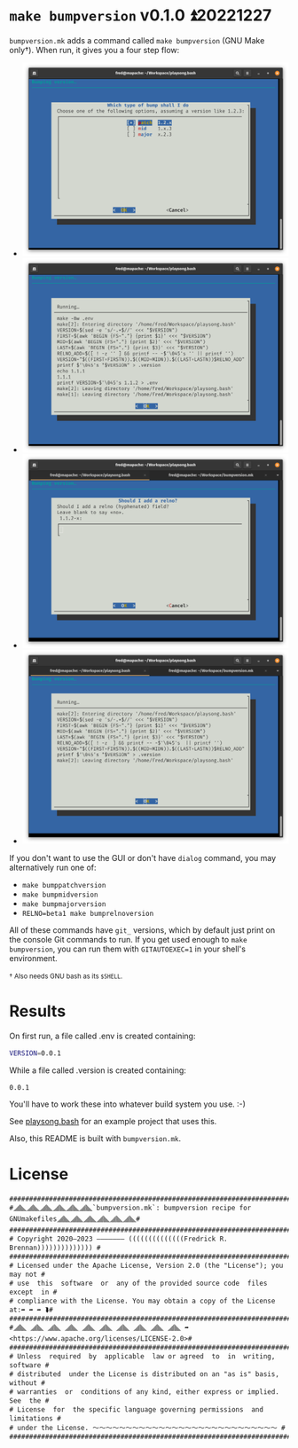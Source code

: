 # `make bumpversion` v0.1.0 ⏫20221227

`bumpversion.mk` adds a command called `make bumpversion` (GNU Make
only&dagger;). When run, it gives you a four step flow:

* ![](docs/flow1.png)
* ![](docs/flow2.png)
* ![](docs/flow3.png)
* ![](docs/flow4.png)

If you don't want to use the GUI or don't have `dialog` command, you may
alternatively run one of:

* `make bumppatchversion`
* `make bumpmidversion`
* `make bumpmajorversion`
* `RELNO=beta1 make bumprelnoversion`

All of these commands have `git_` versions, which by default just print on the
console Git commands to run. If you get used enough to `make bumpversion`, you
can run them with `GITAUTOEXEC=1` in your shell's environment.

<small>&dagger; Also needs GNU bash as its `$SHELL`.</small>

# Results
On first run, a file called .env is created containing:
```bash
VERSION=0.0.1
```

While a file called .version is created containing:
```
0.0.1
```

You'll have to work these into whatever build system you use. :-)

See [playsong.bash](https://github.com/ctrlcctrlv/playsong.bash) for an example
project that uses this.

Also, this README is built with `bumpversion.mk`.

# License
```
###############################################################################
#🮞🮟🮞🮟🮞🮟🮞🮟🮞🮟🮞🮟`bumpversion.mk`: bumpversion recipe for GNUmakefiles🮞🮟🮞🮟🮞🮟🮞🮟🮞🮟🮞🮟#
###############################################################################
# Copyright 2020–2023 ——————— ((((((((((((((Fredrick R. Brennan)))))))))))))) #
###############################################################################
# Licensed under the Apache License, Version 2.0 (the "License"); you may not #
# use  this  software  or  any of the provided source code  files  except  in #
# compliance with the License. You may obtain a copy of the License at:➦ ➦ ➦ ⮯#
###############################################################################
#🮞🮟 🮞🮟 🮞🮟 🮞🮟 🮞🮟 🮞🮟 🮞🮟 🮞🮟 🮞🮟 🮞🮟 ➦ <https://www.apache.org/licenses/LICENSE-2.0>#
###############################################################################
# Unless  required  by  applicable  law or agreed  to  in  writing,  software #
# distributed  under the License is distributed on an "as is" basis,  without #
# warranties  or  conditions of any kind, either express or implied. See  the #
# License  for  the specific language governing permissions  and  limitations #
# under the License. 〜〜〜〜〜〜〜〜〜〜〜〜〜〜〜〜〜〜〜〜〜〜〜〜〜〜〜〜 #
###############################################################################
```
